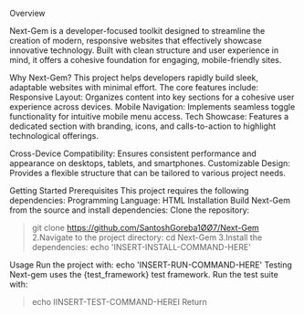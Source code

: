 Overview


Next-Gem is a developer-focused toolkit designed to streamline the creation of modern, responsive
websites that effectively showcase innovative technology. Built with clean structure and user
experience in mind, it offers a cohesive foundation for engaging, mobile-friendly sites.


Why Next-Gem?
This project helps developers rapidly build sleek, adaptable websites with minimal effort. The core
features include:
Responsive Layout: Organizes content into key sections for a cohesive user experience across
devices.
Mobile Navigation: Implements seamless toggle functionality for intuitive mobile menu
access.
Tech Showcase: Features a dedicated section with branding, icons, and calls-to-action to
highlight technological offerings.

Cross-Device Compatibility: Ensures consistent performance and appearance on desktops,
tablets, and smartphones.
Customizable Design: Provides a flexible structure that can be tailored to various project
needs.

Getting Started
Prerequisites
This project requires the following dependencies:
Programming Language: HTML
Installation
Build Next-Gem from the source and install dependencies:
Clone the repository:
> git clone https://github.com/SantoshGoreba1ØØ7/Next-Gem
2.Navigate to the project directory:
> cd Next-Gem
3.Install the dependencies:
echo 'INSERT-INSTALL-COMMAND-HERE'

Usage
Run the project with:
echo 'INSERT-RUN-COMMAND-HERE'
Testing
Next-gem uses the {test_framework} test framework. Run the test suite with:
>echo IINSERT-TEST-COMMAND-HEREI
Return
